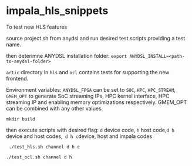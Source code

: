 # impala_hls_snippets

To test new HLS features



source project.sh from anydsl and run desired test scripts providing a test name.

then deterimne ANYDSL installation folder:
`export ANYDSL_INSTALL=<path-to-anydsl-folder>`

`artic` directory in `hls` and `ocl` contains tests for supporting the new frontend.

Environment variables:
`ANYDSL_FPGA` can be set to `SOC`, `HPC`, `HPC_STREAM`, `GMEM_OPT` to generate SoC streaming IPs, HPC kernel interface, HPC streaming IP and enabling memory optimizations respectively. GMEM_OPT can be combined with any other values.

``` mkdir build ```

then execute scripts with desired flag: `d` device code, `h` host code,`d h` device and host codes,` d h c`device, host and impala codes

``` ./test_hls.sh channel d h c```


```./test_ocl.sh channel d h ```

